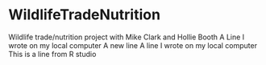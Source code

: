 # WildlifeTradeNutrition
Wildlife trade/nutrition project with Mike Clark and Hollie Booth
A Line I wrote on my local computer
A new line
A line I wrote on my local computer
This is a line from R studio